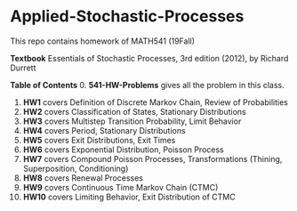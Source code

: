 # Applied-Stochastic-Processes
This repo contains homework of MATH541 (19Fall)

**Textbook** Essentials of Stochastic Processes, 3rd edition (2012), by Richard Durrett

**Table of Contents**
0. **541-HW-Problems** gives all the problem in this class.
1. **HW1** covers Definition of Discrete Markov Chain, Review of Probabilities 
2. **HW2** covers Classification of States, Stationary Distributions
3. **HW3** covers Multistep Transition Probability, Limit Behavior
4. **HW4** covers Period, Stationary Distributions
5. **HW5** covers Exit Distributions, Exit Times
6. **HW6** covers Exponential Distribution, Poisson Process
7. **HW7** covers Compound Poisson Processes, Transformations (Thining, Superposition, Conditioning)
8. **HW8** covers Renewal Processes
9. **HW9** covers Continuous Time Markov Chain (CTMC)
10. **HW10** covers Limiting Behavior, Exit Distribution of CTMC
